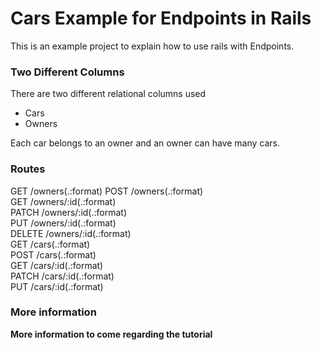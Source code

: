 # Cars Example for Endpoints in Rails

This is an example project to explain how to use rails with Endpoints.

### Two Different Columns
There are two different relational columns used
- Cars
- Owners

Each car belongs to an owner and an owner can have many cars.

### Routes
GET    /owners(.:format)
POST   /owners(.:format)                                                                                 
GET    /owners/:id(.:format)                                                                             
PATCH  /owners/:id(.:format)                                                                             
PUT    /owners/:id(.:format)                                                                             
DELETE /owners/:id(.:format)                                                                             
GET    /cars(.:format)                                                                                   
POST   /cars(.:format)                                                                                   
GET    /cars/:id(.:format)                                                                               
PATCH  /cars/:id(.:format)                                                                               
PUT    /cars/:id(.:format)

### More information
 **More information to come regarding the tutorial**
